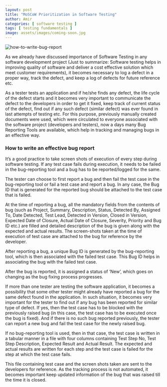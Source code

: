 ```yaml
---
layout: post
title: "MoSCoW Prioritization in Software Testing"
author: Amir
categories: [ software testing ]
tags: [ testing fundamentals ]
image: assets/images/coming-soon.jpg
---
```


![how-to-write-bug-report](http://69.164.212.71/wp-content/uploads/2008/11/how-to-write-bug-report-e1431013034756.jpg "how-to-write-bug-report")

As we already have discussed importance of Software Testing in any software development project (Just to summarize: Software testing helps in improving quality of software and deliver a cost effective solution which meet customer requirements), it becomes necessary to log a defect in a proper way, track the defect, and keep a log of defects for future reference etc.

As a tester tests an application and if he/she finds any defect, the life cycle of the defect starts and it becomes very important to communicate the defect to the developers in order to get it fixed, keep track of current status of the defect, find out if any such defect (similar defect) was ever found in last attempts of testing etc. For this purpose, previously manually created documents were used, which were circulated to everyone associated with the software project (developers and testers), now a days many Bug Reporting Tools are available, which help in tracking and managing bugs in an effective way.

### **How to write an effective bug report**

It’s a good practice to take screen shots of execution of every step during software testing. If any test case fails during execution, it needs to be failed in the bug-reporting tool and a bug has to be reported/logged for the same.

The tester can choose to first report a bug and then fail the test case in the bug-reporting tool or fail a test case and report a bug. In any case, the Bug ID that is generated for the reported bug should be attached to the test case that is failed.

At the time of reporting a bug, all the mandatory fields from the contents of bug (such as Project, Summary, Description, Status, Detected By, Assigned To, Date Detected, Test Lead, Detected in Version, Closed in Version, Expected Date of Closure, Actual Date of Closure, Severity, Priority and Bug ID etc.) are filled and detailed description of the bug is given along with the expected and actual results. The screen-shots taken at the time of execution of test case are attached to the bug for reference by the developer.

After reporting a bug, a unique Bug ID is generated by the bug-reporting tool, which is then associated with the failed test case. This Bug ID helps in associating the bug with the failed test case.

After the bug is reported, it is assigned a status of ‘New’, which goes on changing as the bug fixing process progresses.

If more than one tester are testing the software application, it becomes a possibility that some other tester might already have reported a bug for the same defect found in the application. In such situation, it becomes very important for the tester to find out if any bug has been reported for similar type of defect. If yes, then the test case has to be blocked with the previously raised bug (in this case, the test case has to be executed once the bug is fixed). And if there is no such bug reported previously, the tester can report a new bug and fail the test case for the newly raised bug.

If no bug-reporting tool is used, then in that case, the test case is written in a tabular manner in a file with four columns containing Test Step No, Test Step Description, Expected Result and Actual Result. The expected and actual results are written for each step and the test case is failed for the step at which the test case fails.

This file containing test case and the screen shots taken are sent to the developers for reference. As the tracking process is not automated, it becomes important keep updated information of the bug that was raised till the time it is closed.